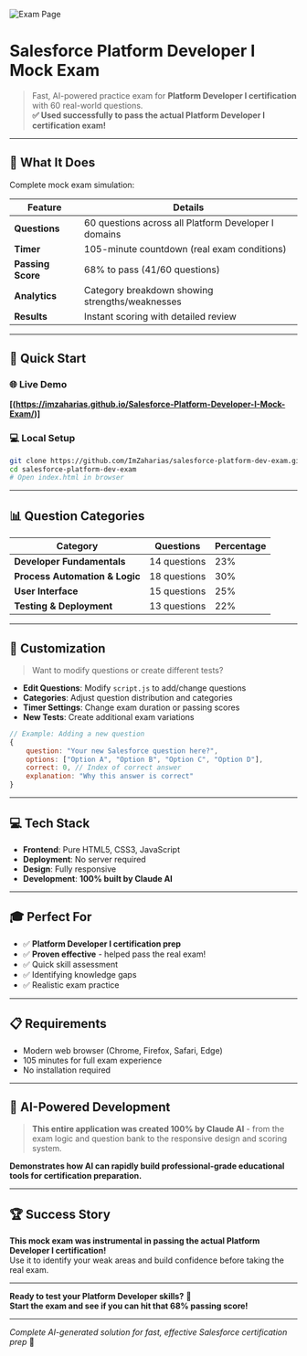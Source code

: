 ![Exam Page](https://github.com/ImZaharias/Salesforce-Platform-Developer-I-Mock-Exam/blob/main/dev-i.png)
# Salesforce Platform Developer I Mock Exam

> Fast, AI-powered practice exam for **Platform Developer I certification** with 60 real-world questions.  
> **✅ Used successfully to pass the actual Platform Developer I certification exam!**

---

## 🎯 What It Does

Complete mock exam simulation:

| Feature | Details |
|---------|---------|
| **Questions** |     60 questions across all Platform Developer I domains |
| **Timer** |         105-minute countdown (real exam conditions) |
| **Passing Score** | 68% to pass (41/60 questions) |
| **Analytics** |     Category breakdown showing strengths/weaknesses |
| **Results** |       Instant scoring with detailed review |

---

## 🚀 Quick Start

### 🌐 Live Demo
**[(https://imzaharias.github.io/Salesforce-Platform-Developer-I-Mock-Exam/)]**

### 💻 Local Setup
```bash
git clone https://github.com/ImZaharias/salesforce-platform-dev-exam.git
cd salesforce-platform-dev-exam
# Open index.html in browser
```

---

## 📊 Question Categories

| Category | Questions | Percentage |
|----------|-----------|------------|
| **Developer Fundamentals** | 14 questions | 23% |
| **Process Automation & Logic** | 18 questions | 30% |
| **User Interface** | 15 questions | 25% |
| **Testing & Deployment** | 13 questions | 22% |

---

## 🔧 Customization

> Want to modify questions or create different tests?

- **Edit Questions**: Modify `script.js` to add/change questions
- **Categories**: Adjust question distribution and categories  
- **Timer Settings**: Change exam duration or passing scores
- **New Tests**: Create additional exam variations

```javascript
// Example: Adding a new question
{
    question: "Your new Salesforce question here?",
    options: ["Option A", "Option B", "Option C", "Option D"],
    correct: 0, // Index of correct answer
    explanation: "Why this answer is correct"
}
```

---

## 💻 Tech Stack

- **Frontend**: Pure HTML5, CSS3, JavaScript
- **Deployment**: No server required
- **Design**: Fully responsive
- **Development**: **100% built by Claude AI**

---

## 🎓 Perfect For

- ✅ **Platform Developer I certification prep**
- ✅ **Proven effective** - helped pass the real exam!  
- ✅ Quick skill assessment
- ✅ Identifying knowledge gaps
- ✅ Realistic exam practice

---

## 📋 Requirements

- Modern web browser (Chrome, Firefox, Safari, Edge)
- 105 minutes for full exam experience
- No installation required

---

## 🤖 AI-Powered Development

> **This entire application was created 100% by Claude AI** - from the exam logic and question bank to the responsive design and scoring system.

**Demonstrates how AI can rapidly build professional-grade educational tools for certification preparation.**

---

## 🏆 Success Story

**This mock exam was instrumental in passing the actual Platform Developer I certification!**  
Use it to identify your weak areas and build confidence before taking the real exam.

---

**Ready to test your Platform Developer skills?** 🎯  
**Start the exam and see if you can hit that 68% passing score!**

---

*Complete AI-generated solution for fast, effective Salesforce certification prep* 🚀
